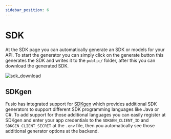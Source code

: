```yaml
---
sidebar_position: 6
---
```


# SDK

At the SDK page you can automatically generate an SDK or models for your API. To start the generator you can simply
click on the generate button this generates the SDK and writes it to the `public/` folder, after this you can download
the generated SDK.

![sdk_download](/img/backend/consumer/sdk_download.png)

## SDKgen

Fusio has integrated support for [SDKgen](https://sdkgen.app/) which provides
additional SDK generators to support different SDK programming languages like
Java or C#. To add support for those additional languages you can easily register
at SDKgen and enter your app credentials to the `SDKGEN_CLIENT_ID` and
`SDKGEN_CLIENT_SECRET` at the `.env` file, then you automatically see those
additional generator options at the backend.
